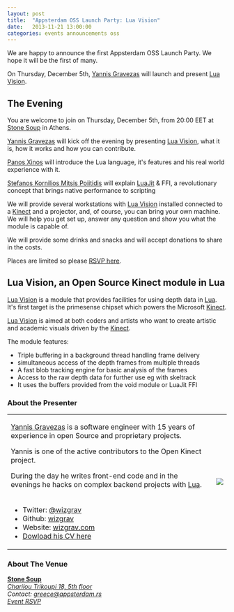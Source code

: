 ```yaml
---
layout: post
title:  "Appsterdam OSS Launch Party: Lua Vision"
date:   2013-11-21 13:00:00
categories: events announcements oss
---
```


We are happy to announce the first Appsterdam OSS Launch Party. We hope it will be the first of many.

On Thursday, December 5th, [Yannis Gravezas] will launch and present [Lua Vision].

## The Evening

You are welcome to join on Thursday, December 5th, from 20:00 EET at [Stone Soup] in Athens.

[Yannis Gravezas] will kick off the evening by presenting [Lua Vision], what it is, how it works and how you can contribute.

[Panos Xinos] will introduce the Lua language, it's features and his real world experience with it.

[Stefanos Kornilios Mitsis Poiitidis] will explain [LuaJit] & FFI, a revolutionary concept that brings native performance to scripting

We will provide several workstations with [Lua Vision] installed connected to a [Kinect] and a projector, and, of course, you can bring your own machine. We will help you get set up, answer any question and show you what the module is capable of.

We will provide some drinks and snacks and will accept donations to share in the costs.

Places are limited so please [RSVP here](https://www.facebook.com/events/1385748788339397).

## Lua Vision, an Open Source Kinect module in Lua

[Lua Vision] is a module that provides facilities for using depth data in [Lua].
It's first target is the primesense chipset which powers the Microsoft [Kinect].

[Lua Vision] is aimed at both coders and artists who want to create artistic and academic visuals driven by the [Kinect].

The module features:

* Triple buffering in a background thread handling frame delivery
* simultaneous access of the depth frames from multiple threads
* A fast blob tracking engine for basic analysis of the frames
* Access to the raw depth data for further use eg with skeltrack
* It uses the buffers provided from the void module or LuaJit FFI 


### About the Presenter

<table>
  <tr>
    <td style="padding-right: 10px;">
      <p>
        <a href="https://github.com/wizgrav">Yannis Gravezas</a> is a software engineer with 15 years of experience in open Source and proprietary projects.
      </p>
      <p>
        Yannis is one of the active contributors to the Open Kinect project.
      </p>
      <p>
        During the day he writes front-end code and in the evenings he hacks on complex backend projects with <a href="http://www.lua.org" title="The Programming Language Lua">Lua<a/>.
      </p>
    </td>
    <td rowspan="2">
      <img src='https://2.gravatar.com/avatar/58795b38258be1f56cb562e86fdb0344?s=240'>
    </td>
  </tr>
  <tr>
    <td>
      <ul>
        <li> 
          Twitter: <a href="https://twitter.com/wizgrav">@wizgrav</a>
        </li>
        <li> 
          Github: <a href="https://github.com/wizgrav">wizgrav</a>
        </li>
        <li> 
          Website: <a href="http://wizgrav.com">wizgrav.com</a>
        </li>
        <li> 
          <a href="http://wizgrav.com/cv.yannis.gravezas.pdf">Dowload his CV here</a>
        </li>
    </td>
  </tr>
</table>

### About The Venue

**[Stone Soup]**  
*[Charilou Trikoupi 18, 5th floor](http://maps.google.com?q=Charilou%20Trikoupi%2018,%20Athens,%20Greece)*  
*Contact: [greece@appsterdam.rs](mailto:greece@appsterdam.rs)*  
*[Event RSVP](https://www.facebook.com/events/1385748788339397)*


[Yannis Gravezas]: https://github.com/wizgrav "Giannis Gravezas On Github"
[Lua Vision]: https://github.com/LuaVision/lua-vision "Lua Vision On Github"
[Kinect]: http://openkinect.org/ "Open Kinect"
[Lua]: http://www.lua.org "The Programming Language Lua"
[LuaJit]: http://www.luajit.org "Lua on steroids"
[Stone Soup]: http://stonesoup.io
[Panos Xinos]: https://twitter.com/tehn00b "Panos Xinos on Twitter"
[Stefanos Kornilios Mitsis Poiitidis]: https://twitter.com/drkiiraziel "Stefanos Kornilios Mitsis Poiitidis on Twitter"
